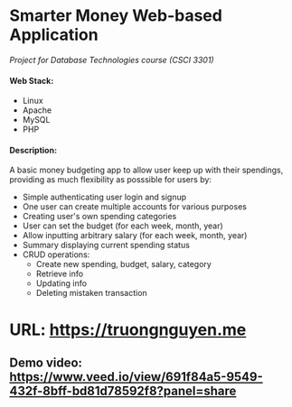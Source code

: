 # Smarter Money Web-based Application
*Project for Database Technologies course (CSCI 3301)*
#### Web Stack:
+ Linux
+ Apache
+ MySQL
+ PHP
#### Description:
A basic money budgeting app to allow user keep up with their spendings, providing as much flexibility as posssible for users by:
+ Simple authenticating user login and signup
+ One user can create multiple accounts for various purposes
+ Creating user's own spending categories
+ User can set the budget (for each week, month, year)
+ Allow inputting arbitrary salary (for each week, month, year)
+ Summary displaying current spending status
+ CRUD operations:
  + Create new spending, budget, salary, category
  + Retrieve info
  + Updating info
  + Deleting mistaken transaction
# URL: https://truongnguyen.me
## Demo video: https://www.veed.io/view/691f84a5-9549-432f-8bff-bd81d78592f8?panel=share
